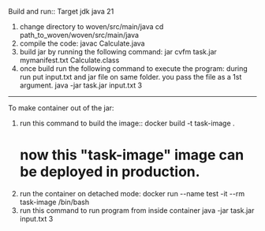 Build and run::
Target jdk java 21
1. change directory to
woven/src/main/java
 cd path_to_woven/woven/src/main/java
2. compile the code:
    javac Calculate.java
3. build jar by running the following command:
     jar cvfm task.jar mymanifest.txt Calculate.class
4. once build run the following command to execute the program: 
during run put input.txt and jar file on same folder.
you pass the file as a 1st argument.
    java -jar task.jar input.txt 3

---------------------------------------------------------------
To make container out of the jar:
   
1. run this command to build the image::
   docker build -t task-image .
   # now this "task-image" image can be deployed in production.
2. run the container on detached mode:
    docker run --name test -it --rm task-image  /bin/bash
3. run this command to run program from inside container
    java -jar task.jar input.txt 3